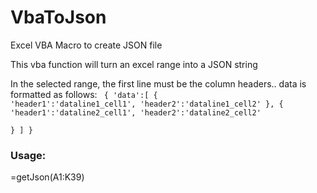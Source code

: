 # VbaToJson
Excel VBA Macro to create JSON file

This vba function will turn an excel range into a JSON string

In the selected range, the first line must be the column headers..
data is formatted as follows:
<code>
{
  'data':[
    {
      'header1':'dataline1_cell1',
      'header2':'dataline1_cell2'
    },
    {
      'header1':'dataline2_cell1',
      'header2':'dataline2_cell2'    
    }
  ]
}
</code>
<h3>Usage:</h3> 
=getJson(A1:K39)



